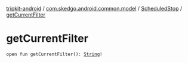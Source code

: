 [tripkit-android](../../index.md) / [com.skedgo.android.common.model](../index.md) / [ScheduledStop](index.md) / [getCurrentFilter](./get-current-filter.md)

# getCurrentFilter

`open fun getCurrentFilter(): `[`String`](https://kotlinlang.org/api/latest/jvm/stdlib/kotlin/-string/index.html)`!`